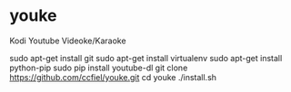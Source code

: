 # youke
Kodi Youtube Videoke/Karaoke 


sudo apt-get install git
sudo apt-get install virtualenv
sudo apt-get install python-pip
sudo pip install youtube-dl
git clone https://github.com/ccfiel/youke.git
cd youke
./install.sh

